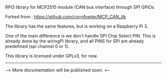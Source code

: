 RPI3 library for MCP2515 module (CAN bus interface) through SPI GPIOs

Forked from : https://github.com/coryjfowler/MCP_CAN_lib

The library has the same features, but is working on a Raspberry Pi 3.

One of the main difference is we don't handle SPI Chip Select PIN. This is already done by the wiringPi library, and
all PINS for SPI are already predefined (spi channel 0 or 1).

This library is licensed under GPLv3, for now.

-------------------------------------------------------

--> More documentation will be published soon. <-- 


